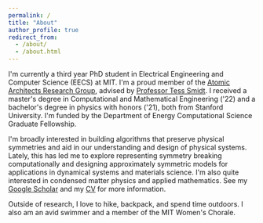 ```yaml
---
permalink: /
title: "About"
author_profile: true
redirect_from: 
  - /about/
  - /about.html
---
```


I'm currently a third year PhD student in Electrical Engineering and Computer Science (EECS) at MIT. I'm a proud member of the [Atomic Architects Research Group](https://atomicarchitects.com/), advised by [Professor Tess Smidt](https://blondegeek.github.io/). I received a master's degree in Computational and Mathematical Engineering ('22) and a bachelor's degree in physics with honors ('21), both from Stanford University. I'm funded by the Department of Energy Computational Science Graduate Fellowship. 

I'm broadly interested in building algorithms that preserve physical symmetries and aid in our understanding and design of physical systems. Lately, this has led me to explore representing symmetry breaking computationally and designing approximately symmetric models for applications in dynamical systems and materials science. I'm also quite interested in condensed matter physics and applied mathematics. See my [Google Scholar](https://scholar.google.com/citations?user=S67jpMkAAAAJ&hl=en&oi=ao) and my [CV](http://ehofgard.github.io/files/Elyssa_Hofgard_CV.pdf) for more information. 

Outside of research, I love to hike, backpack, and spend time outdoors. I also am an avid swimmer and a member of the MIT Women's Chorale. 
